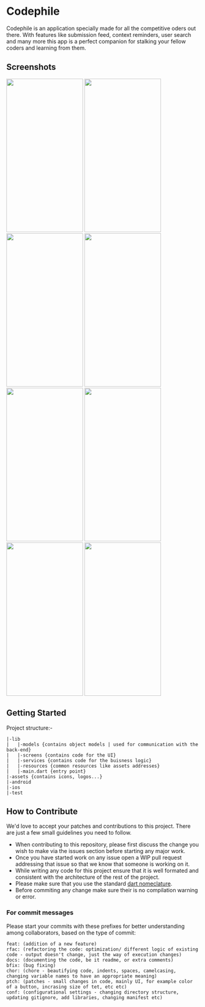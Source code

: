 # Codephile

Codephile is an application specially made for all the competitive oders out there. With features like submission feed, context reminders, user search and many more this app is a perfect companion for stalking your fellow coders and learning from them.

## Screenshots

<img src="https://user-images.githubusercontent.com/60056833/111873783-1ab52900-89b8-11eb-8951-ca6c13249c05.png" width="200" height="400" />  <img src="https://user-images.githubusercontent.com/60056833/111873786-1c7eec80-89b8-11eb-9625-d19a05b15e25.png" width="200" height="400" />  <img src="https://user-images.githubusercontent.com/60056833/111873792-1f79dd00-89b8-11eb-9030-e26c91621304.png" width="200" height="400" />  <img src="https://user-images.githubusercontent.com/60056833/111873795-2143a080-89b8-11eb-9a28-04ea3f216b5b.png" width="200" height="400" />
<img src="https://user-images.githubusercontent.com/60056833/111873771-0ffa9400-89b8-11eb-8be2-2ac328356207.png" width="200" height="400" />  <img src="https://user-images.githubusercontent.com/60056833/111873773-12f58480-89b8-11eb-8d95-7f905b6d8fa5.png" width="200" height="400" />  <img src="https://user-images.githubusercontent.com/60056833/111873778-15f07500-89b8-11eb-8b46-79abab630f0d.png" width="200" height="400" />  <img src="https://user-images.githubusercontent.com/60056833/111873781-1852cf00-89b8-11eb-807e-05bf63a82d9b.png" width="200" height="400" />

## Getting Started

Project structure:-
```
|-lib
|	|-models {contains object models | used for communication with the back-end} 
|	|-screens {contains code for the UI}
|	|-services {contains code for the buisness logic} 
|	|-resources {common resources like assets addresses}
|	|-main.dart {entry point}
|-assets {contains icons, logos...}
|-android 
|-ios
|-test
```
## How to Contribute

We'd love to accept your patches and contributions to this project. There are just a few small guidelines you need to follow.

 - When contributing to this repository, please first discuss the change you wish to make via the issues section before starting any major work.
 - Once you have started work on any issue open a WIP pull request addressing that issue so that we know that someone is working on it.
 - While writing any code for this project ensure that it is well formated and consistent with the architecture of the rest of the project.  
 - Please make sure that you use the standard [dart nomeclature](https://dart.dev/guides/language/effective-dart/style).
 - Before commiting any change make sure their is no compilation warning or error.

### For commit messages

Please start your commits with these prefixes for better understanding among collaborators, based on the type of commit:

    feat: (addition of a new feature)
    rfac: (refactoring the code: optimization/ different logic of existing code - output doesn't change, just the way of execution changes)
    docs: (documenting the code, be it readme, or extra comments)
    bfix: (bug fixing)
    chor: (chore - beautifying code, indents, spaces, camelcasing, changing variable names to have an appropriate meaning)
    ptch: (patches - small changes in code, mainly UI, for example color of a button, incrasing size of tet, etc etc)
    conf: (configurational settings - changing directory structure, updating gitignore, add libraries, changing manifest etc)
 
